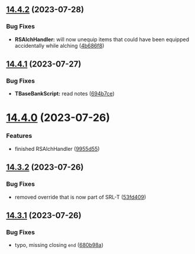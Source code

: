 ## [14.4.2](https://github.com/Torwent/WaspLib/compare/v14.4.1...v14.4.2) (2023-07-28)


### Bug Fixes

* **RSAlchHandler:** will now unequip items that could have been equipped accidentally while alching ([4b686f8](https://github.com/Torwent/WaspLib/commit/4b686f88db90b23314697c8868aeca65194bb097))



## [14.4.1](https://github.com/Torwent/WaspLib/compare/v14.4.0...v14.4.1) (2023-07-27)


### Bug Fixes

* **TBaseBankScript:** read notes ([694b7ce](https://github.com/Torwent/WaspLib/commit/694b7ceb209f19402854cc7b00a370bdc6b394c7))



# [14.4.0](https://github.com/Torwent/WaspLib/compare/v14.3.2...v14.4.0) (2023-07-26)


### Features

* finished RSAlchHandler ([9955d55](https://github.com/Torwent/WaspLib/commit/9955d55f6b1a1b6405614eb61aa3320dbc11d3ef))



## [14.3.2](https://github.com/Torwent/WaspLib/compare/v14.3.1...v14.3.2) (2023-07-26)


### Bug Fixes

* removed override that is now part of SRL-T ([53fd409](https://github.com/Torwent/WaspLib/commit/53fd409907e264a98b6cd647bdec3e09b6460f67))



## [14.3.1](https://github.com/Torwent/WaspLib/compare/v14.3.0...v14.3.1) (2023-07-26)


### Bug Fixes

* typo, missing closing `end` ([680b98a](https://github.com/Torwent/WaspLib/commit/680b98a9c54b279c35793fb357dab5edb1ba40b9))




